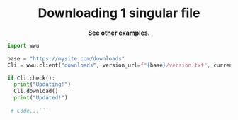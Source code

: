 <h1 align="center">Downloading 1 singular file</h1>

<p align="center">
	<b>See other<a href="https://github.com/adenviney/worldwideupdater/blob/main/examples"> examples.</a></b>
</p>

```py
import wwu

base = "https://mysite.com/downloads"
Cli = wwu.client("downloads", version_url=f"{base}/version.txt", current_version="0.0.1", f"{base}/file.py") # Make sure to change current_version in your new program!

if Cli.check():
  print("Updating!")
  Cli.download()
  print("Updated!")
  
 # Code...```
